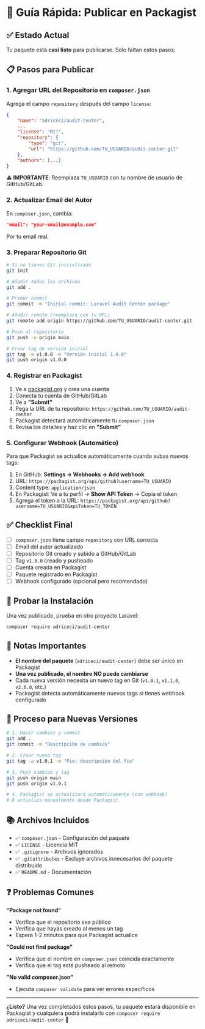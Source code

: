 # 🚀 Guía Rápida: Publicar en Packagist

## ✅ Estado Actual

Tu paquete está **casi listo** para publicarse. Solo faltan estos pasos:

## 📋 Pasos para Publicar

### 1. Agregar URL del Repositorio en `composer.json`

Agrega el campo `repository` después del campo `license`:

```json
{
    "name": "adriceci/audit-center",
    ...
    "license": "MIT",
    "repository": {
        "type": "git",
        "url": "https://github.com/TU_USUARIO/audit-center.git"
    },
    "authors": [...]
}
```

**⚠️ IMPORTANTE**: Reemplaza `TU_USUARIO` con tu nombre de usuario de GitHub/GitLab.

### 2. Actualizar Email del Autor

En `composer.json`, cambia:
```json
"email": "your-email@example.com"
```
Por tu email real.

### 3. Preparar Repositorio Git

```bash
# Si no tienes Git inicializado
git init

# Añadir todos los archivos
git add .

# Primer commit
git commit -m "Initial commit: Laravel Audit Center package"

# Añadir remoto (reemplaza con tu URL)
git remote add origin https://github.com/TU_USUARIO/audit-center.git

# Push al repositorio
git push -u origin main

# Crear tag de versión inicial
git tag -a v1.0.0 -m "Versión inicial 1.0.0"
git push origin v1.0.0
```

### 4. Registrar en Packagist

1. Ve a [packagist.org](https://packagist.org) y crea una cuenta
2. Conecta tu cuenta de GitHub/GitLab
3. Ve a **"Submit"**
4. Pega la URL de tu repositorio: `https://github.com/TU_USUARIO/audit-center`
5. Packagist detectará automáticamente tu `composer.json`
6. Revisa los detalles y haz clic en **"Submit"**

### 5. Configurar Webhook (Automático)

Para que Packagist se actualice automáticamente cuando subas nuevos tags:

1. En GitHub: **Settings → Webhooks → Add webhook**
2. URL: `https://packagist.org/api/github?username=TU_USUARIO`
3. Content type: `application/json`
4. En Packagist: Ve a tu perfil → **Show API Token** → Copia el token
5. Agrega el token a la URL: `https://packagist.org/api/github?username=TU_USUARIO&apiToken=TU_TOKEN`

## ✅ Checklist Final

- [ ] `composer.json` tiene campo `repository` con URL correcta
- [ ] Email del autor actualizado
- [ ] Repositorio Git creado y subido a GitHub/GitLab
- [ ] Tag `v1.0.0` creado y pusheado
- [ ] Cuenta creada en Packagist
- [ ] Paquete registrado en Packagist
- [ ] Webhook configurado (opcional pero recomendado)

## 🧪 Probar la Instalación

Una vez publicado, prueba en otro proyecto Laravel:

```bash
composer require adriceci/audit-center
```

## 📝 Notas Importantes

- **El nombre del paquete** (`adriceci/audit-center`) debe ser único en Packagist
- **Una vez publicado, el nombre NO puede cambiarse**
- Cada nueva versión necesita un nuevo tag en Git (`v1.0.1`, `v1.1.0`, `v2.0.0`, etc.)
- Packagist detecta automáticamente nuevos tags si tienes webhook configurado

## 🔄 Proceso para Nuevas Versiones

```bash
# 1. Hacer cambios y commit
git add .
git commit -m "Descripción de cambios"

# 2. Crear nuevo tag
git tag -a v1.0.1 -m "Fix: descripción del fix"

# 3. Push cambios y tag
git push origin main
git push origin v1.0.1

# 4. Packagist se actualizará automáticamente (con webhook)
# O actualiza manualmente desde Packagist
```

## 📚 Archivos Incluidos

- ✅ `composer.json` - Configuración del paquete
- ✅ `LICENSE` - Licencia MIT
- ✅ `.gitignore` - Archivos ignorados
- ✅ `.gitattributes` - Excluye archivos innecesarios del paquete distribuido
- ✅ `README.md` - Documentación

## ❓ Problemas Comunes

**"Package not found"**
- Verifica que el repositorio sea público
- Verifica que hayas creado al menos un tag
- Espera 1-2 minutos para que Packagist actualice

**"Could not find package"**
- Verifica que el nombre en `composer.json` coincida exactamente
- Verifica que el tag esté pusheado al remoto

**"No valid composer.json"**
- Ejecuta `composer validate` para ver errores específicos

---

**¿Listo?** Una vez completados estos pasos, tu paquete estará disponible en Packagist y cualquiera podrá instalarlo con `composer require adriceci/audit-center` 🎉

